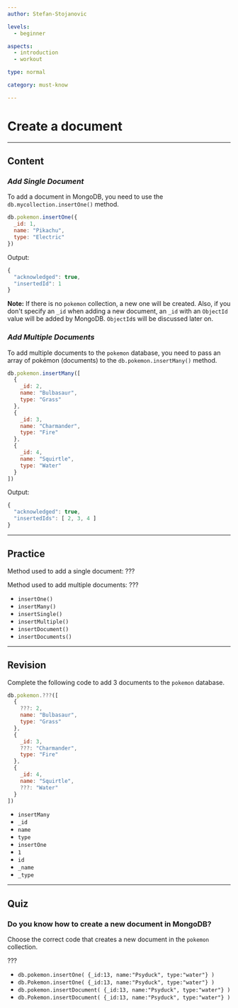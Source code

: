 ```yaml
---
author: Stefan-Stojanovic

levels:
  - beginner

aspects:
  - introduction
  - workout

type: normal

category: must-know

---
```


# Create a document

---
## Content

### ***Add Single Document***

To add a document in MongoDB, you need to use the `db.mycollection.insertOne()` method.

```javascript
db.pokemon.insertOne({
  _id: 1,
  name: "Pikachu",
  type: "Electric"
})
```

Output:

```javascript
{
  "acknowledged": true,
  "insertedId": 1
}
```

**Note:** If there is no `pokemon` collection, a new one will be created. Also, if you don't specify an `_id` when adding a new document, an `_id` with an `ObjectId` value will be added by MongoDB. `ObjectId`s will be discussed later on.

### ***Add Multiple Documents***

To add multiple documents to the `pokemon` database, you need to pass an array of pokémon (documents) to the `db.pokemon.insertMany()` method.

```javascript
db.pokemon.insertMany([
  {
    _id: 2,
    name: "Bulbasaur",
    type: "Grass"
  },
  {
    _id: 3,
    name: "Charmander",
    type: "Fire"
  },
  {
    _id: 4,
    name: "Squirtle",
    type: "Water"
  }
])
```

Output:

```javascript
{
  "acknowledged": true,
  "insertedIds": [ 2, 3, 4 ]
}
```

---
## Practice

Method used to add a single document: ???

Method used to add multiple documents: ???

* `insertOne()`
* `insertMany()`
* `insertSingle()`
* `insertMultiple()`
* `insertDocument()`
* `insertDocuments()`

---
## Revision

Complete the following code to add 3 documents to the `pokemon` database.

```javascript
db.pokemon.???([
  {
    ???: 2,
    name: "Bulbasaur",
    type: "Grass"
  },
  {
    _id: 3,
    ???: "Charmander",
    type: "Fire"
  },
  {
    _id: 4,
    name: "Squirtle",
    ???: "Water"
  }
])
```

* `insertMany`
* `_id`
* `name`
* `type`
* `insertOne`
* `1`
* `id`
* `_name`
* `_type`

---
## Quiz

### Do you know how to create a new document in MongoDB?

Choose the correct code that creates a new document in the `pokemon` collection.

???

* `db.pokemon.insertOne( {_id:13, name:"Psyduck", type:"water"} )`
* `db.Pokemon.insertOne( {_id:13, name:"Psyduck", type:"water"} )`
* `db.pokemon.insertDocument( {_id:13, name:"Psyduck", type:"water"} )`
* `db.Pokemon.insertDocument( {_id:13, name:"Psyduck", type:"water"} )`
